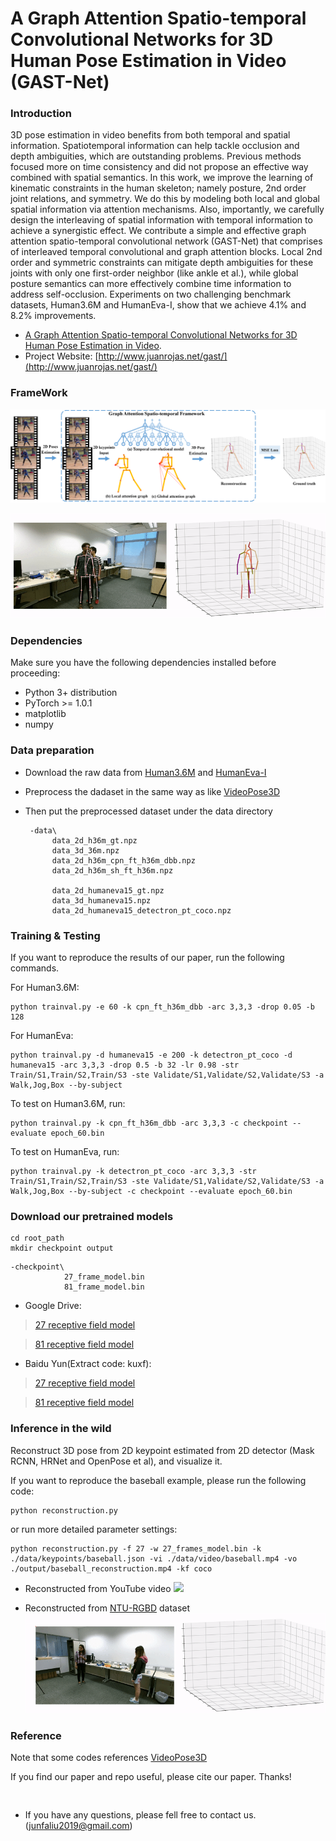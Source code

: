 # A Graph Attention Spatio-temporal Convolutional Networks for 3D Human Pose Estimation in Video (GAST-Net)

### Introduction
3D pose estimation in video benefits from both temporal and spatial information. Spatiotemporal information can help tackle occlusion and depth ambiguities, which are outstanding problems. Previous methods focused more on time consistency and did not propose an effective way combined with spatial semantics. In this work, we improve the learning of kinematic constraints in the human skeleton; namely posture, 2nd order joint relations, and symmetry. We do this by modeling both local and global spatial information via attention mechanisms. Also, importantly, we carefully design the interleaving of spatial information with temporal information to achieve a synergistic effect.
We contribute a simple and effective graph attention spatio-temporal convolutional network (GAST-Net) that comprises of interleaved temporal convolutional and graph attention blocks.
Local 2nd order and symmetric constraints can mitigate depth ambiguities for these joints with only one first-order neighbor (like ankle et al.), while global posture semantics can more effectively combine time information to address self-occlusion. 
Experiments on two challenging benchmark datasets, Human3.6M and HumanEva-I, show that we achieve 4.1\% and 8.2\% improvements.

* [A Graph Attention Spatio-temporal Convolutional Networks for 3D Human Pose Estimation in Video]().
* Project Website: [http://www.juanrojas.net/gast/](http://www.juanrojas.net/gast/) 

### FrameWork
<img align=center>![GAST-Net Framework](./image/model.png)

![](./image/WalkApart.gif)

### Dependencies
Make sure you have the following dependencies installed before proceeding:
- Python 3+ distribution
- PyTorch >= 1.0.1
- matplotlib
- numpy

### Data preparation
- Download the raw data from [Human3.6M](http://vision.imar.ro/human3.6m) and [HumanEva-I](http://humaneva.is.tue.mpg.de/)
- Preprocess the dadaset in the same way as like [VideoPose3D](https://github.com/facebookresearch/VideoPose3D/blob/master/DATASETS.md)
- Then put the preprocessed dataset under the data directory

       -data\
            data_2d_h36m_gt.npz
            data_3d_36m.npz
            data_2d_h36m_cpn_ft_h36m_dbb.npz
            data_2d_h36m_sh_ft_h36m.npz
        
            data_2d_humaneva15_gt.npz
            data_3d_humaneva15.npz
            data_2d_humaneva15_detectron_pt_coco.npz

### Training & Testing
If you want to reproduce the results of our paper, run the following commands.

For Human3.6M:
```
python trainval.py -e 60 -k cpn_ft_h36m_dbb -arc 3,3,3 -drop 0.05 -b 128
```

For HumanEva:
```
python trainval.py -d humaneva15 -e 200 -k detectron_pt_coco -d humaneva15 -arc 3,3,3 -drop 0.5 -b 32 -lr 0.98 -str Train/S1,Train/S2,Train/S3 -ste Validate/S1,Validate/S2,Validate/S3 -a Walk,Jog,Box --by-subject
```

To test on Human3.6M, run:
```
python trainval.py -k cpn_ft_h36m_dbb -arc 3,3,3 -c checkpoint --evaluate epoch_60.bin
```

To test on HumanEva, run:
```
python trainval.py -k detectron_pt_coco -arc 3,3,3 -str Train/S1,Train/S2,Train/S3 -ste Validate/S1,Validate/S2,Validate/S3 -a Walk,Jog,Box --by-subject -c checkpoint --evaluate epoch_60.bin
```

### Download our pretrained models
```
cd root_path
mkdir checkpoint output
```
    -checkpoint\
                27_frame_model.bin
                81_frame_model.bin

* Google Drive:
> [27 receptive field model](https://drive.google.com/file/d/1vh29QoxIfNT4Roqw1SuHDxxKex53xlOB/view?usp=sharing)

> [81 receptive field model](https://drive.google.com/file/d/12n-CyDhImxwHmakfA24n5Nz7J6QXj83f/view?usp=sharing)
  
* Baidu Yun(Extract code: kuxf):
> [27 receptive field model](https://pan.baidu.com/s/1tLCCm5l7izffziaNERGp0w)

> [81 receptive field model](https://pan.baidu.com/s/1tLCCm5l7izffziaNERGp0w)

### Inference in the wild
Reconstruct 3D pose from 2D keypoint estimated from 2D detector (Mask RCNN, HRNet and OpenPose et al), and visualize it.

If you want to reproduce the baseball example, please run the following code:
```
python reconstruction.py
```

or run more detailed parameter settings:
```
python reconstruction.py -f 27 -w 27_frames_model.bin -k ./data/keypoints/baseball.json -vi ./data/video/baseball.mp4 -vo ./output/baseball_reconstruction.mp4 -kf coco
```
* Reconstructed from YouTube video
![](./image/Baseball.gif)

* Reconstructed from [NTU-RGBD](http://rose1.ntu.edu.sg/datasets/actionrecognition.asp) dataset 
![](./image/WalkTowards.gif)



### Reference
Note that some codes references [VideoPose3D](https://github.com/facebookresearch/VideoPose3D) 

If you find our paper and repo useful, please cite our paper. Thanks!

```


```

* If you have any questions, please fell free to contact us. (junfaliu2019@gmail.com)